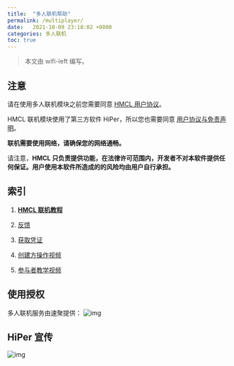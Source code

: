 ```yaml
---
title:  "多人联机帮助"
permalink: /multiplayer/
date:   2021-10-09 23:18:02 +0800
categories: 多人联机
toc: true
---
```


> 本文由 wifi-left 编写。

## 注意

请在使用多人联机模块之前您需要同意 [HMCL 用户协议](https://hmcl.huangyuhui.net/eula)。

HMCL 联机模块使用了第三方软件 HiPer，所以您也需要同意 [用户协议与免责声明](https://hmcl.huangyuhui.net/api/redirect/multiplayer-agreement)。

**联机需要使用网络，请确保您的网络通畅。**

请注意，**HMCL 只负责提供功能，在法律许可范围内，开发者不对本软件提供任何保证。用户使用本软件所造成的的风险均由用户自行承担。**

## 索引

1. [**HMCL 联机教程**](/multiplayer/help.html)

2. [反馈](/multiplayer/feedback.html)

3. [获取凭证](/multiplayer/token.html)

4. [创建方操作视频](https://hmcl.huangyuhui.net/api/redirect/multiplayer-tutorial-master)

4. [参与者教学视频](https://hmcl.huangyuhui.net/api/redirect/multiplayer-tutorial-slave)

## 使用授权

多人联机服务由速聚提供：
![img](/assets/img/docs/multiplayer/授权书_HMCL.png)

## HiPer 宣传

![img](/assets/img/docs/multiplayer/宣传.png)
